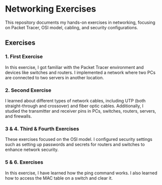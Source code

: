# Networking Exercises  

This repository documents my hands-on exercises in networking, focusing on Packet Tracer, OSI model, cabling, and security configurations.  

## Exercises  

### 1. First Exercise  
In this exercise, I got familiar with the Packet Tracer environment and devices like switches and routers. I implemented a network where two PCs are connected to two servers in another location.  

### 2. Second Exercise  
I learned about different types of network cables, including UTP (both straight-through and crossover) and fiber optic cables. Additionally, I studied the transmitter and receiver pins in PCs, switches, routers, servers, and firewalls.  

### 3 & 4. Third & Fourth Exercises  
These exercises focused on the OSI model. I configured security settings such as setting up passwords and secrets for routers and switches to enhance network security.  
### 5 & 6. Exercises
In this exercise, I have learned how the ping command works. I also learned how to access the MAC table on a switch and clear it.
